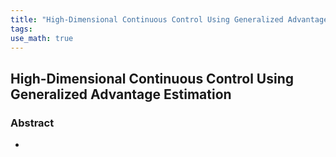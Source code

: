 ```yaml
---
title: "High-Dimensional Continuous Control Using Generalized Advantage Estimation"
tags:
use_math: true
---
```


## High-Dimensional Continuous Control Using Generalized Advantage Estimation



### Abstract

- 

